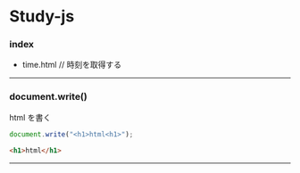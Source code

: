# Study-js  

### index  

- time.html // 時刻を取得する  



---  


### document.write()  

html を書く  

```js
document.write("<h1>html<h1>");
```

```html
<h1>html</h1>
```

---  

